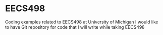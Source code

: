 # EECS498
Coding examples related to EECS498 at University of Michigan
I would like to have Git repository for code that I will write while taking EECS498
